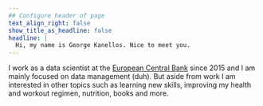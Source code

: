 ```yaml
---
## Configure header of page
text_align_right: false
show_title_as_headline: false
headline: |
  Hi, my name is George Kanellos. Nice to meet you.
---
```


<!-- this is a subheadline -->
I work as a data scientist at the [European Central Bank](https://www.ecb.europa.eu/home/html/index.en.html) since 2015 and I am mainly focused on data management (duh).
But aside from work I am interested in other topics such as learning new skills, improving my health and workout regimen, nutrition, books and more. 